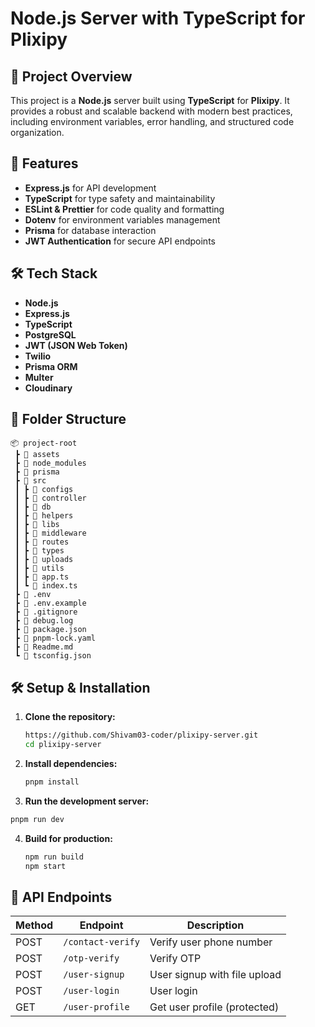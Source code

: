 # Node.js Server with TypeScript for Plixipy

## 📌 Project Overview

This project is a **Node.js** server built using **TypeScript** for **Plixipy**. It provides a robust and scalable backend with modern best practices, including environment variables, error handling, and structured code organization.

## 🚀 Features

- **Express.js** for API development
- **TypeScript** for type safety and maintainability
- **ESLint & Prettier** for code quality and formatting
- **Dotenv** for environment variables management
- **Prisma** for database interaction
- **JWT Authentication** for secure API endpoints

## 🛠 Tech Stack

- **Node.js**
- **Express.js**
- **TypeScript**
- **PostgreSQL**
- **JWT (JSON Web Token)**
- **Twilio**
- **Prisma ORM**
- **Multer**
- **Cloudinary**

## 📂 Folder Structure

```
📦 project-root
 ┣ 📂 assets
 ┣ 📂 node_modules
 ┣ 📂 prisma
 ┣ 📂 src
 ┃ ┣ 📂 configs
 ┃ ┣ 📂 controller
 ┃ ┣ 📂 db
 ┃ ┣ 📂 helpers
 ┃ ┣ 📂 libs
 ┃ ┣ 📂 middleware
 ┃ ┣ 📂 routes
 ┃ ┣ 📂 types
 ┃ ┣ 📂 uploads
 ┃ ┣ 📂 utils
 ┃ ┣ 📜 app.ts
 ┃ ┗ 📜 index.ts
 ┣ 📜 .env
 ┣ 📜 .env.example
 ┣ 📜 .gitignore
 ┣ 📜 debug.log
 ┣ 📜 package.json
 ┣ 📜 pnpm-lock.yaml
 ┣ 📜 Readme.md
 ┗ 📜 tsconfig.json
```

## 🛠 Setup & Installation

1. **Clone the repository:**

   ```sh
   https://github.com/Shivam03-coder/plixipy-server.git
   cd plixipy-server
   ```

2. **Install dependencies:**

   ```sh
   pnpm install
   ```

3. **Run the development server:**
```sh
pnpm run dev
````

4. **Build for production:**
   ```sh
   npm run build
   npm start
   ```

## 📡 API Endpoints

| Method | Endpoint          | Description                  |
| ------ | ----------------- | ---------------------------- |
| POST   | `/contact-verify` | Verify user phone number     |
| POST   | `/otp-verify`     | Verify OTP                   |
| POST   | `/user-signup`    | User signup with file upload |
| POST   | `/user-login`     | User login                   |
| GET    | `/user-profile`   | Get user profile (protected) |
